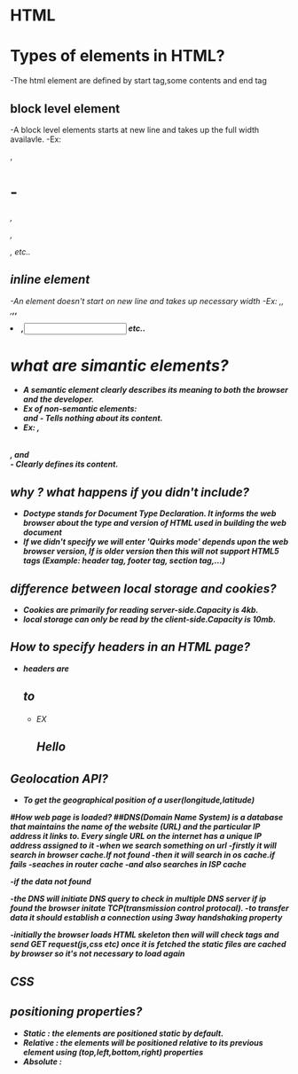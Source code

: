 # HTML

# Types of elements in HTML?
-The html element are defined by start tag,some contents and end tag

## block level element
-A block level elements starts at new line and takes up the full width availavle.
  -Ex: <div>,<h1>-<h6>,<p>,<form>,<table> etc..
  
 ## inline element
 -An element doesn't start on new line and takes up necessary width
   -Ex: <span>,<a>,<img>,<strong>,<b>,<li>,<input> etc..

# what are simantic elements?
- A semantic element clearly describes its meaning to both the browser and the developer. 
- Ex of non-semantic elements: <div> and <span> - Tells nothing about its content. 
 - Ex: <form> , <table> , and <article> - Clearly defines its content.

# why <!Doctype html>? what happens if you didn't include?
- Doctype stands for Document Type Declaration. It informs the web browser about the type and version of HTML used in building the web document
- If we didn't specify we will enter 'Quirks mode' depends upon the web browser version, If is older version then this will not support HTML5 tags (Example: header tag, footer tag, section tag,...)

# difference between local storage and cookies?
- Cookies are primarily for reading server-side.Capacity is 4kb.
- local storage can only be read by the client-side.Capacity is 10mb.

# How to specify headers in an HTML page?
- headers are <h1> to <h6>
  - EX <h1>Hello</h1>

# Geolocation API?
- To get the geographical position of a user(longitude,latitude)

#How web page is loaded?
##DNS(Domain Name System) is a database that maintains the name of the website (URL) and the particular IP address it links to. Every single URL on the internet has a unique IP address assigned to it
-when we search something on url
  -firstly it will search in browser cache.If not found
  -then it will search in os cache.if fails
  -seaches in router cache
  -and also searches in ISP cache
  
  -if the data not found
  
  -the DNS will initiate DNS query to check in multiple DNS server if ip found the browser initate TCP(transmission control protocal).
  -to transfer data it should establish a connection using 3way handshaking property
  
  -initially the browser loads HTML skeleton then will will check tags and send GET request(js,css etc) once it is fetched the static files are cached by browser so    it's not necessary to load again


# CSS

## positioning properties?
- Static : the elements are positioned static by default.
- Relative : the elements will be positioned relative to its previous element using (top,left,bottom,right) properties
- Absolute : 


  

  
